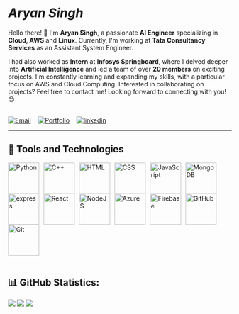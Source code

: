 # _Aryan Singh_

Hello there! 👋 I'm **Aryan Singh**, a passionate **AI Engineer** specializing in **Cloud, AWS** and **Linux**. Currently, I'm working at **Tata Consultancy Services** as an Assistant System Engineer.

I had also worked as **Intern** at **Infosys Springboard**, where I delved deeper into **Artificial Intelligence** and led a team of over **20 members** on exciting projects.
I'm constantly learning and expanding my skills, with a particular focus on AWS and  Cloud Computing. Interested in collaborating on projects? Feel free to contact me! Looking forward to connecting with you! 😊</br></br>

[![Email](https://img.shields.io/badge/Gmail-D14836?style=for-the-badge&logo=gmail&logoColor=white)](mailto:aryan1311002@gmail.com)&nbsp;&nbsp;&nbsp;
[![Portfolio](https://img.shields.io/badge/Portfolio-%23000000.svg?style=for-the-badge&logo=firefox&logoColor=#FF7139)](https://portfolio-1-j5fi.onrender.com/)&nbsp;&nbsp;&nbsp;
[![linkedin](https://img.shields.io/badge/linkedin-0A66C2?style=for-the-badge&logo=linkedin&logoColor=white)](https://www.linkedin.com/in/aryan-singh-485390252/)

----


## 🧰 Tools and Technologies

<img align="left" alt="Python" width="70px" style="margin-right:10px;" src="https://cdn.jsdelivr.net/gh/devicons/devicon@latest/icons/python/python-original-wordmark.svg" /></div>
<img align="left" alt="C++" width="70px" style="margin-right:10px;" src="https://cdn.jsdelivr.net/gh/devicons/devicon/icons/linux/linux-wordmark.svg" />
<img align="left" alt="HTML" width="70px" style="margin-right:10px;" src="https://cdn.jsdelivr.net/gh/devicons/devicon/icons/html5/html5-plain-wordmark.svg" />
<img align="left" alt="CSS" width="70px" style="margin-right:10px;" src="https://cdn.jsdelivr.net/gh/devicons/devicon/icons/css3/css3-plain-wordmark.svg" />
<img align="left" alt="JavaScript" width="70px" style="margin-right:10px;" src="https://cdn.jsdelivr.net/gh/devicons/devicon/icons/javascript/javascript-plain.svg" />
<img align="left" alt="MongoDB" width="70px" style="margin-right:10px;" src="https://cdn.jsdelivr.net/gh/devicons/devicon@latest/icons/mongodb/mongodb-original-wordmark.svg" />
<img align="left" alt="express" width="70px" style="margin-right:10px;" src="https://cdn.jsdelivr.net/gh/devicons/devicon@latest/icons/express/express-original-wordmark.svg" />
<img align="left" alt="React" width="70px" style="margin-right:10px;" src="https://cdn.jsdelivr.net/gh/devicons/devicon/icons/react/react-original-wordmark.svg" />
<img align="left" alt="NodeJS" width="70px" style="margin-right:10px;" src="https://cdn.jsdelivr.net/gh/devicons/devicon/icons/nodejs/nodejs-original-wordmark.svg" />
<img align="left" alt="Azure" width="70px" style="margin-right:10px;" src="https://cdn.jsdelivr.net/gh/devicons/devicon@latest/icons/azure/azure-original-wordmark.svg" />
<img align="left" alt="Firebase" width="70px" style="margin-right:10px;" src="https://cdn.jsdelivr.net/gh/devicons/devicon@latest/icons/firebase/firebase-plain-wordmark.svg" />
<img align="left" alt="GitHub" width="70px" style="margin-right:10px;" src="https://cdn.jsdelivr.net/gh/devicons/devicon/icons/github/github-original-wordmark.svg" />
<img align="left" alt="Git" width="70px" style="margin-right:10px;" src="https://cdn.jsdelivr.net/gh/devicons/devicon/icons/git/git-original-wordmark.svg" />

<br clear="left"/>
</br>

<!--
## 💻 Mega Projects
<details>
 <summary><h3>🧘‍♀️ Mindpath</h3></summary>
   Mindpath is a project on Python flask utilizing flask as

</br>
-->

## 📊 GitHub Statistics:
![](https://github-readme-stats.vercel.app/api?username=AryanSingh-01&theme=algolia&hide_border=false&include_all_commits=false&count_private=false)
![](https://github-readme-streak-stats.herokuapp.com/?user=Aryan-stu&theme=algolia&hide_border=false)
![](https://github-readme-stats.vercel.app/api/top-langs/?username=Aryan-stu&theme=algolia&hide_border=false&include_all_commits=false&count_private=false&layout=compact)
